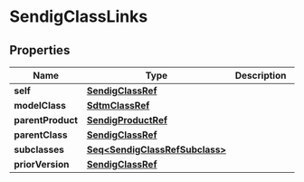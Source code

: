 

# SendigClassLinks


## Properties

Name | Type | Description | Notes
------------ | ------------- | ------------- | -------------
**self** | [**SendigClassRef**](SendigClassRef.md) |  |  [optional]
**modelClass** | [**SdtmClassRef**](SdtmClassRef.md) |  |  [optional]
**parentProduct** | [**SendigProductRef**](SendigProductRef.md) |  |  [optional]
**parentClass** | [**SendigClassRef**](SendigClassRef.md) |  |  [optional]
**subclasses** | [**Seq&lt;SendigClassRefSubclass&gt;**](SendigClassRefSubclass.md) |  |  [optional]
**priorVersion** | [**SendigClassRef**](SendigClassRef.md) |  |  [optional]



